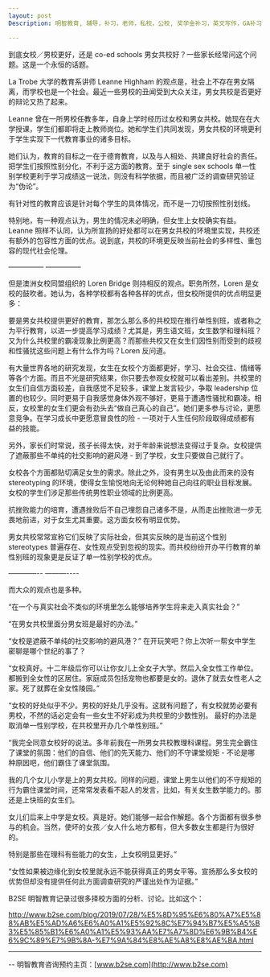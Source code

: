 ```yaml
---
layout: post
Description: 明智教育, 辅导，补习，老师，私校，公校, 奖学金补习，英文写作，GA补习辅导，大学选择，工作规划，从业规划，天才儿童是浮云，澳洲学生挫折教育，儿童空间推理，空间理解能力， 自我观对学习成绩的影响，ATAR 成绩，学校排名局限性，介绍 比较, 澳洲 墨尔本，Scholarship Tutoring, General Ability, Numerical Reasoning, Verbal Reasoning Tutoring, Writing, Universities Selection, Career Education, Career Advisors, Guidance, Melbourne Private Schools, Selective Schools, Writing tutoring, Interviews tutoring, Resume Writing, Spatial skills, Failures help gifted children，Critical and creative thinking involves reasoning, using and analysing evidence, and applying knowledge to find creative solutions to complex problems；Verbal Reasoning, Decision Making, Quantitative Reasoning, Abstract Reasoning, Situational Judgement, self-concept and school results, school marks, gender differences in STEM subjects, cognitive load theory

---
```



到底女校／男校更好，还是 co-ed schools 男女共校好？一些家长经常问这个问题。这是一个永恒的话题。

La Trobe 大学的教育系讲师 Leanne Highham 的观点是，社会上不存在男女隔离，而学校也是一个社会。最近一些男校的丑闻受到大众关注，男女共校是否更好的辩论又热了起来。

Leanne 曾在一所男校任教多年，自身上学时经历过女校和男女共校。她现在在大学授课，学生们都即将走上教师岗位。她和学生们共同发现，男女共校的环境更利于学生实现下一代教育事业的诸多目标。

她们认为，教育的目标之一在于德育教育，以及与人相处、共建良好社会的责任。把学生们按照性别分化，不利于这方面的教育。至于 single sex schools 单一性别学校更利于学习成绩这一说法，则没有科学依据，而且被广泛的调查研究验证为“伪论”。

有针对性的教育应该是针对每个学生的具体情况，而不是一刀切按照性别划线。

特别地，有一种观点认为，男生的情况未必明确，但女生上女校确实有益。Leanne 照样不认同，认为所宣扬的好处都可以在男女共校的环境里实现，共校还有额外的包容性方面的优点。说到底，共校的环境更反映当前社会的多样性、重包容的现代社会伦理。

—————
—————


但是澳洲女校同盟组织的 Loren Bridge 则持相反的观点。职务所然，Loren 是女校的鼓吹者。她认为，各种学校都有各种各样的优点，但女校所提供的优点明显更多：

要是男女共校提供更好的教育，那怎么那么多的共校现在推行单性别班，或者称之为平行教育，以进一步提高学习成绩？尤其是，男生语文班，女生数学和理科班？又为什么共校里的霸凌现象比例更高？而那些共校又在女生们因性别而受到的歧视和性骚扰这些问题上有什么作为吗？Loren 反问道。

有大量世界各地的研究发现，女生在女校个方面都更好，学习、社会交往、情绪等等各个方面。而且不光是研究结果，你只要去参观女校就可以看出差别。共校里的女生们自信方面较差，自我感觉不足较多，课堂上发言较少，争取 leadership 位置的也较少。同时更易于自我感觉身体外观不够好，更易于遭遇性骚扰和霸凌。相反，女校里的女生们更会有劲头去“做自己真心的自己”。她们更多参与讨论，更愿意竞争。在学习成长中更愿意冒良性的险 - 一项对于人生任何阶段取得成绩都有益的技能。

另外，家长们时常说，孩子长得太快，对于年龄来说想法变得过于复杂。女校提供了遮蔽那些不单纯的社交影响的避风港 - 到了学校，女生只要做自己就行了。

女校各个方面都贴切满足女生的需求。除此之外，没有男生以及由此而来的没有 stereotyping 的环境，使得女生愉悦地向无论何种她自己向往的职业目标发展。女校的学生们涉足那些传统男性职业领域的比例更高。

抗挫败能力的培育，遭遇挫败后不自己埋怨自己诸多不是，从而走出挫败进一步无畏地前进，对于女生尤其重要。这方面女校有明显优势。

男女共校常常宣称它们反映了实际社会，但其实反映的是当前这个性别 stereotypes 普遍存在、女性观点受到忽视的现实。而共校纷纷开办平行教育的单性别班的现象更是反证了单一性别学校的优点。

————--
———----



而大众的观点也是多种。

“在一个与真实社会不类似的环境里怎么能够培养学生将来走入真实社会？”

“在男女共校里面分男女班是最好的办法。”

“女校是遮蔽不单纯的社交影响的避风港？” 在开玩笑吧？你上次听一帮女中学生密聊是哪个世纪的事了？

“女校真好。十二年级后你可以让你女儿上全女子大学。然后入全女性工作单位。都搬到全女性的区居住。家庭成员包括宠物也都要是女的。退休了就去女性老人之家。死了就葬在全女性陵园。”

“女校的好处似乎不少。男校的好处几乎没有。这就有问题了，有女校就势必要有男校，不然的话必定会有一些女生不好彩成为共校里的少数性别。
最好的办法是取消单一性别学校，在共校里开办几个单性别班。”

“我完全同意女校好的说法。多年前我在一所男女共校教理科课程。男生完全霸住了课堂的氛围：他们的自信、他们的先天能力、他们的不守课堂规矩 - 不论是哪种原因吧，他们霸住了课堂氛围。

我的几个女儿小学是上的男女共校。同样的问题，课堂上男生以他们的不守规矩的行为霸住课堂时间，还常常发表看不起人的发言，比如，有关女生数学能力的。那还是上快班的女生们。

女儿们后来上中学是女校。真是好。她们能够一起合作解题。各个方面都有很多参与的机会。当然，使坏的女孩／女人什么地方都有，但大多数女生都是行为很好的。

特别是那些在理科有些能力的女生，上女校明显更好。”

“女性如果被边缘化到女校里就永远不能获得真正的男女平等。宣扬那么多女校的优势但却没有提供任何此方面调查研究的严谨出处作为证据。”


B2SE 明智教育记录过很多择校方面的分析、讨论。比如这个：

http://www.b2se.com/blog/2019/07/28/%E5%8D%95%E6%80%A7%E5%88%AB%E5%AD%A6%E6%A0%A1%E5%92%8C%E7%94%B7%E5%A5%B3%E5%85%B1%E6%A0%A1%E5%93%AA%E7%A7%8D%E6%9B%B4%E6%9C%89%E7%9B%8A-%E7%9A%84%E8%AE%A8%E8%AE%BA.html




--------
-- 明智教育咨询预约主页：[www.b2se.com](http://www.b2se.com)

